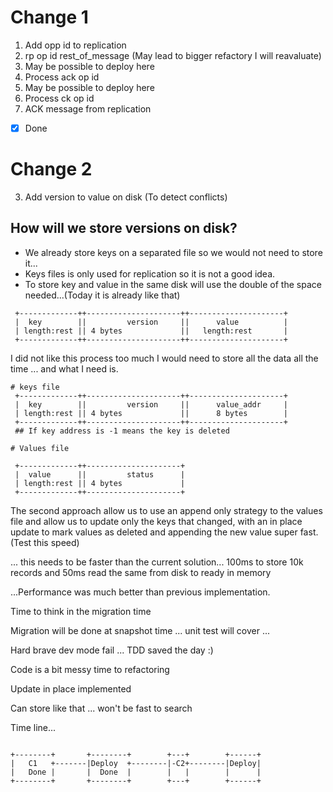 # Change 1

1. Add opp id to replication
2. rp op id rest_of_message (May lead to bigger refactory I will reavaluate)
3. May be possible to deploy here
4. Process ack op id
5. May be possible to deploy here
4. Process ck op id
6. ACK message from replication
- [x] Done

# Change 2 
3. Add version to value on disk (To detect conflicts)
## How will we store versions on disk?
* We already store keys on a separated file so we would not need to store it...
* Keys files is only used for replication so it is not a good idea.
* To store key and value in the same disk will use the double of the space needed...(Today it is already like that)

```
 +-------------++---------------------++---------------------+
 |  key        ||         version     ||      value          |                     
 | length:rest || 4 bytes             ||   length:rest       |                 
 +-------------++---------------------++---------------------+     
 ```

I did not like this process too much I would need to store all the data all the time ... and what I need is.

```
# keys file
 +-------------++---------------------++---------------------+
 |  key        ||         version     ||      value_addr     |
 | length:rest || 4 bytes             ||      8 bytes        |
 +-------------++---------------------++---------------------+
 ## If key address is -1 means the key is deleted

# Values file

 +-------------++---------------------+
 |  value      ||         status      |
 | length:rest || 4 bytes             |
 +-------------++---------------------+

 ```

 The second approach allow us to use an append only strategy to the values file and allow us to update only the keys that changed, with an in place update to mark values as deleted and appending the new value super fast. (Test this speed)

 ... this needs to be faster than the current solution... 100ms to store 10k records and 50ms read the same from disk to ready in memory

 ...Performance was much better than previous implementation.

 Time to think in the migration time

 Migration will be done at snapshot time ... unit test will cover ...

 Hard brave dev mode fail ... TDD saved the day :)

 Code is a bit messy time to refactoring
 
 Update in place implemented

Can store like that ... won't be fast to search


Time line... 
```text

+--------+       +--------+        +---+        +------+                                                 
|   C1   +-------|Deploy  +--------|-C2+--------|Deploy|                                                         
|   Done |       |  Done  |        |   |        |      |                                                 
+--------+       +--------+        +---+        +------+                                                 

```
